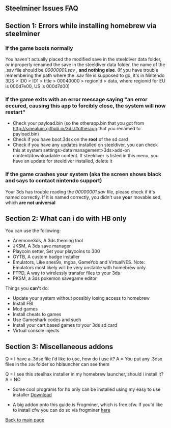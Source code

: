 ## Steelminer Issues FAQ

## Section 1: Errors while installing homebrew via steelminer

### If the game boots normally

You haven't actually placed the modified save in the steeldiver data folder, *or* inproperly renamed the save in the steeldiver data folder, the name of the .sav file should be *00000001.sav* , **and nothing else**. (If you have trouble remembering the path where the .sav file is supposed to go, it's in Nintendo 3DS > ID0 > ID1 > title > 00040000 > regionId > data, where regionid for EU is 000d7e00, US is 000d7d00)

### If the game exits with an error message saying "an error occured, causing this app to forcibly close, the system will now restart"

- Check your payload.bin (so the otherapp.bin that you got from http://smealum.github.io/3ds/#otherapp that you renamed to payload.bin)
- Check if you have boot.3dsx on the **root** of the sd card
- Check if you have any updates installed on steeldiver, you can check this at system settings>data management>3ds>add-on content/downloadable content. If steeldiver is listed in this menu, you have an update for steeldiver installed, delete it

### If the game crashes your system (aka the screen shows black and says to contact nintendo support)

Your 3ds has trouble reading the *00000001.sav* file, please check if it's named correctly.
If it is named correctly, you didn't use **your** movable.sed, which **are not universal**

## Section 2: What can i do with HB only

You can use the following:
- Anemone3ds, A 3ds theming tool
- JKSM, A 3ds save manager
- Playcoin setter, Set your playcoins to 300
- GYTB, A custom badge installer
- Emulators, Like snes9x, mgba, GameYob and VirtualNES. Note: Emulators most likely will be very unstable with homebrew only.
- FTPD, A way to wirelessly transfer files to your 3ds
- PKSM, a 3ds pokemon savegame editor

Things you **can't** do:
- Update your system without possibly losing access to homebrew
- Install FBI
- Mod games
- Install cheats to games
- Use Gameshark codes and such
- Install your cart based games to your 3ds sd card
- Virtual console injects

## Section 3: Miscellaneous addons

Q = I have a .3dsx file i'd like to use, how do i use it?
A = You put any .3dsx files in the `3ds` folder so hblauncher can see them

Q = I see this steelhax installer in my homebrew launcher, should i install it?
A = NO

- Some cool programs for hb only can be installed using my easy to use installer
[Download](https://github.com/suchmememanyskill/Sd-File-Installer/releases)

- A big addon onto this guide is Frogminer, which is free cfw. If you'd like to install cfw you can do so via frogminer [here](https://jisagi.github.io/FrogminerGuide/)


[Back to main page](https://suchmememanyskill.github.io/)
